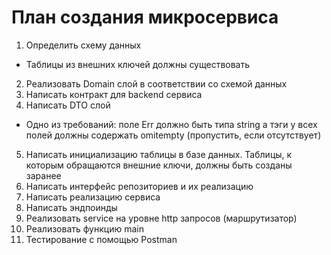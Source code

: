 # План создания микросервиса

1. Определить схему данных
- Таблицы из внешних ключей должны существовать
2. Реализовать Domain слой в соответствии со схемой данных
3. Написать контракт для backend сервиса
4. Написать DTO слой
- Одно из требований: поле Err должно быть типа string а тэги у всех полей должны содержать omitempty (пропустить, если отсутствует)
5. Написать инициализацию таблицы в базе данных. Таблицы, к которым обращаются внешние ключи, должны быть созданы заранее
6. Написать интерфейс репозиториев и их реализацию
7. Написать реализацию сервиса
8. Написать эндпоинды
9. Реализовать service на уровне http запросов (маршрутизатор)
10. Реализовать функцию main
11. Тестирование с помощью Postman